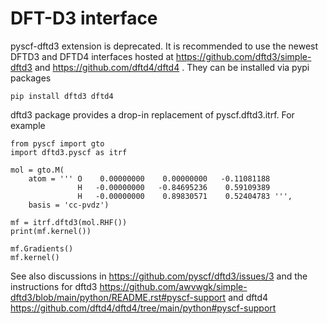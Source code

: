 DFT-D3 interface
================

pyscf-dftd3 extension is deprecated. It is recommended to use the newest DFTD3
and DFTD4 interfaces hosted at https://github.com/dftd3/simple-dftd3 and
https://github.com/dftd4/dftd4 . They can be installed via pypi packages

```
pip install dftd3 dftd4
```

dftd3 package provides a drop-in replacement of pyscf.dftd3.itrf. For example

```
from pyscf import gto
import dftd3.pyscf as itrf

mol = gto.M(
    atom = ''' O    0.00000000    0.00000000   -0.11081188
               H   -0.00000000   -0.84695236    0.59109389
               H   -0.00000000    0.89830571    0.52404783 ''',
    basis = 'cc-pvdz')

mf = itrf.dftd3(mol.RHF())
print(mf.kernel())

mf.Gradients()
mf.kernel()
```

See also discussions in https://github.com/pyscf/dftd3/issues/3
and the instructions for dftd3
https://github.com/awvwgk/simple-dftd3/blob/main/python/README.rst#pyscf-support
and dftd4
https://github.com/dftd4/dftd4/tree/main/python#pyscf-support
